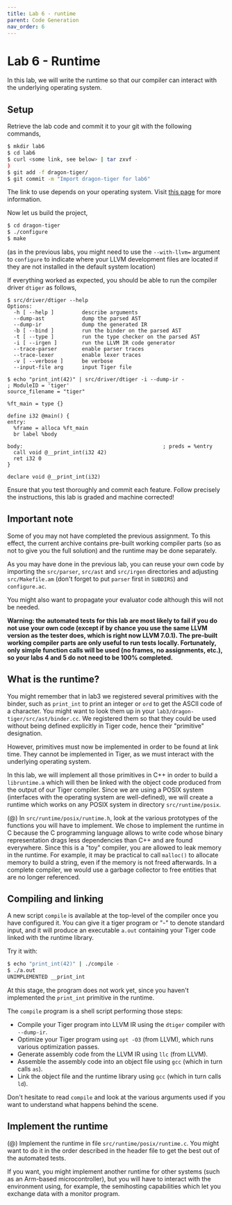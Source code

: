```yaml
---
title: Lab 6 - runtime
parent: Code Generation
nav_order: 6
---
```

# Lab 6 - Runtime

In this lab, we will write the runtime so that our
compiler can interact with the underlying operating
system.

Setup
-----

Retrieve the lab code and commit it to your git with the following commands,

```bash
$ mkdir lab6
$ cd lab6
$ curl <some link, see below> | tar zxvf -
)
$ git add -f dragon-tiger/
$ git commit -m "Import dragon-tiger for lab6"
```

The link to use depends on your operating system. Visit [this page](https://rfc1149.net/tmp/lab6/) for more information.

Now let us build the project,

```bash
$ cd dragon-tiger
$ ./configure
$ make
```

(as in the previous labs, you might need to use the `--with-llvm=` argument to
`configure` to indicate where your LLVM development files are located if
they are not installed in the default system location)

If everything worked as expected, you should be able to run
the compiler driver `dtiger` as follows,

```
$ src/driver/dtiger --help
Options:
  -h [ --help ]         describe arguments
  --dump-ast            dump the parsed AST
  --dump-ir             dump the generated IR
  -b [ --bind ]         run the binder on the parsed AST
  -t [ --type ]         run the type checker on the parsed AST
  -i [ --irgen ]        run the LLVM IR code generator
  --trace-parser        enable parser traces
  --trace-lexer         enable lexer traces
  -v [ --verbose ]      be verbose
  --input-file arg      input Tiger file

$ echo "print_int(42)" | src/driver/dtiger -i --dump-ir -
; ModuleID = 'tiger'
source_filename = "tiger"

%ft_main = type {}

define i32 @main() {
entry:
  %frame = alloca %ft_main
  br label %body

body:                                             ; preds = %entry
  call void @__print_int(i32 42)
  ret i32 0
}

declare void @__print_int(i32)
```

Ensure that you test thoroughly and commit each feature. Follow precisely the
instructions, this lab is graded and machine corrected!

Important note
--------------

Some of you may not have completed the previous assignment. To this effect,
the current archive contains pre-built working compiler parts (so as not
to give you the full solution) and the runtime may be done separately.

As you may have done in the previous lab, you can reuse your own code by
importing the `src/parser`, `src/ast` and `src/irgen` directories and
adjusting `src/Makefile.am` (don't forget to put `parser` first in
`SUBDIRS`) and `configure.ac`.

You might also want to propagate your evaluator code although this will not be needed.

**Warning: the automated tests for this lab are most likely to fail if you do not use your own code (except if by chance you use the same LLVM version as the tester does, which is right now LLVM 7.0.1). The pre-built working compiler parts are only useful to run tests locally. Fortunately, only simple function calls will be used (no frames, no assignments, etc.), so your labs 4 and 5 do not need to be 100% completed.**

What is the runtime?
--------------------

You might remember that in lab3 we registered several primitives with the binder, such
as `print_int` to print an integer or `ord` to get the ASCII code of a character. You
might want to look them up in your `lab3/dragon-tiger/src/ast/binder.cc`. We registered
them so that they could be used without being defined explicitly in Tiger code,
hence their "primitive" designation.

However, primitives must now be implemented in order to be found at link time. They
cannot be implemented in Tiger, as we must interact with the underlying operating
system.

In this lab, we will implement all those primitives in C++ in order to build a
`libruntime.a` which will then be linked with the object code produced from the
output of our Tiger compiler. Since we are using a POSIX system (interfaces with
the operating system are well-defined), we will create a runtime which works on
any POSIX system in directory `src/runtime/posix`.

(@) In `src/runtime/posix/runtime.h`, look at the various prototypes of the functions
you will have to implement. We chose to implement the runtime in C because the
C programming language allows to write code whose binary representation drags
less dependencies than C++ and are found everywhere. Since this is a "toy" compiler,
you are allowed to leak memory in the runtime. For example, it may be practical to
call `malloc()` to allocate memory to build a string, even if the memory is not
freed afterwards. In a complete compiler, we would use a garbage collector to free
entities that are no longer referenced.

Compiling and linking
---------------------

A new script `compile` is available at the top-level of the compiler once you have
configured it. You can give it a tiger program or "-" to denote standard input,
and it will produce an executable `a.out` containing your Tiger code linked with
the runtime library.

Try it with:

```bash
$ echo "print_int(42)" | ./compile -
$ ./a.out
UNIMPLEMENTED __print_int
```

At this stage, the program does not work yet, since you haven't implemented the
`print_int` primitive in the runtime.

The `compile` program is a shell script performing those steps:

- Compile your Tiger program into LLVM IR using the `dtiger` compiler with `--dump-ir`.
- Optimize your Tiger program using `opt -O3` (from LLVM), which runs various optimization passes.
- Generate assembly code from the LLVM IR using `llc` (from LLVM).
- Assemble the assembly code into an object file using `gcc` (which in turn calls `as`).
- Link the object file and the runtime library using `gcc` (which in turn calls `ld`).

Don't hesitate to read `compile` and look at the various arguments used if you want to understand what happens behind the scene.

Implement the runtime
---------------------

(@) Implement the runtime in file `src/runtime/posix/runtime.c`. You might want to do it in the order described in the header file to get the best out of the automated tests.

If you want, you might implement another runtime for other systems (such as an Arm-based microcontroller), but you will have to interact with the environment using, for example, the semihosting capabilities which let you exchange data with a monitor program.
